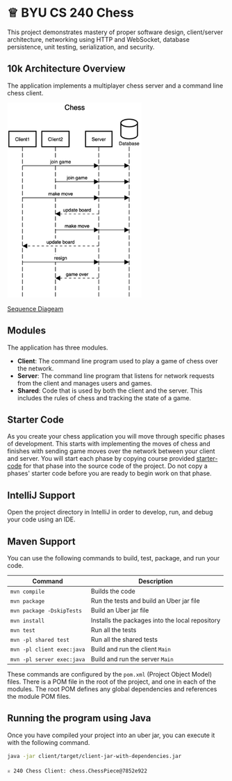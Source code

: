 # ♕ BYU CS 240 Chess

This project demonstrates mastery of proper software design, client/server architecture, networking using HTTP and WebSocket, database persistence, unit testing, serialization, and security.

## 10k Architecture Overview

The application implements a multiplayer chess server and a command line chess client.

[![Sequence Diagram](10k-architecture.png)](https://sequencediagram.org/index.html#initialData=C4S2BsFMAIGEAtIGckCh0AcCGAnUBjEbAO2DnBElIEZVs8RCSzYKrgAmO3AorU6AGVIOAG4jUAEyzAsAIyxIYAERnzFkdKgrFIuaKlaUa0ALQA+ISPE4AXNABWAexDFoAcywBbTcLEizS1VZBSVbbVc9HGgnADNYiN19QzZSDkCrfztHFzdPH1Q-Gwzg9TDEqJj4iuSjdmoMopF7LywAaxgvJ3FC6wCLaFLQyHCdSriEseSm6NMBurT7AFcMaWAYOSdcSRTjTka+7NaO6C6emZK1YdHI-Qma6N6ss3nU4Gpl1ZkNrZwdhfeByy9hwyBA7mIT2KAyGGhuSWi9wuc0sAI49nyMG6ElQQA)

[Sequence Diageam](https://sequencediagram.org/index.html?presentationMode=readOnly#initialData=IYYwLg9gTgBAwgGwJYFMB2YBQAHYUxIhK4YwDKKUAbpTngUSWDABLBoAmCtu+hx7ZhWqEUdPo0EwAIsDDAAgiBAoAzqswc5wAEbBVKGBx2ZM6MFACeq3ETQBzGAAYAdAE5M9qBACu2GADEaMBUljAASij2SKoWckgQaIEA7gAWSGBiMPDI5jAAtAB85JQ0UABcMADaAAoA8mQAKgC6MAD0PgZQADpoAN4ARJ2UwQC2KAPlAzADADQzuOrJ0ByT03MzKKPASAhrMwC+mNnCZQXFbJzcFTCDw1BjE1Mz8wOLqstQq88bA1s7ex+R2yly4lHOJREKkqUCiMUyUAAFJForFKJEAI4+NRgACUx0hVFEENk8iUKnUlXsKDAAFUuoj7o98dlSYplGpVBDjOUAGJITgwemUNkwHRhJnAcYE4AIZjCh5SwwhWVIHTcAms7TkzkFIqE0SVNA+BAITUGlQk7UcykwECwuQoBWMrpslnZGTWilc-U8hQcDhC13ac2nYn6tk6232lCOhQ+MCpRHABOpN3myM2n3FHkwf2B+OJtmh0rh-Wg66VFHw9FqE1YD2sdhg2D5fWnSiVO5dR7TSrrV4pxONCAAa3QfZmhxL1HBbeKiFQGEqACYnE5et2RkrJwOZkPUiPx2hd9PsigEAYg9vxjB5MeM17dfOLShKvdi42w5aXxXO9fFXGRpgGPABRAAPFRsAIRJzT-Vt21Kf8+hmcZ1GAalJhmUCoG8G5ZQdDgwnvCcYGBD0OwQhdcmXGAABYnAAZk3VDOQwp5sNw6BKgI2MiLvEDSPI9AOBlOUYAAWRiVQBUcSVb2gGB3k+QNFP+XY4Oba49WKSiu1Y9DMP7HC8MqPRA1hLEcWmciTiQqiciXMBKiqBinGaFiBjQ1R2KwgYTO4sVgAslArNiGyCREsTmDqRNwQFBFggQGBKDwmciR-cstP-WLUnBCCoJgtBNKuOdENnG4UK8tijM40yYERDg1HtYgipgCAADMUq4qBcQir97J0xzzBcgBWdcPP6AyfNq-yesqRrmqgVqEiSTrurwvqyMizgzF2zxvD8QJoHYakYAAGQgaIkgCNIMjERc8nKsoXPqJpWjaAx1FWzd5JQeZlJWI5KIheD9KGHsdx+V5Aa+fYIvgiFvzfGAECugVEUu67MWxWJ8WRq0ySzKkaWdP6Af0D4VnxTNvW5HRKn5QUFVFcUYD+mBmyUymVMwWV5S6GAOt8XatSJumX2RyoWZDOyoUMIpac5SoYzjVMXRvFB3SV9R6cqfM81TT9XyGsGLvRtBIlUesCURyX7PBv74cHVMjwnH5trls4X0e2i1w3KaIc15391dsd3fWbaLyvBUYDQCBmGFnxRc9cXn2ew045NM0vbLC5spuWlglTaAkAALxQDgCpQaDVttguhr025pt84z5vZ4vE1LivVk9wkyuopyXIYgBGSaqu81u6sC5OD27yuIqi-mYFy+KMG3ZLUugdK86bUqblX2Bq9r2DGzt57kJb2aApuRbVBak+1q6rfev6ijBp9mjnOqcb3M8yfr7tzvg-Nq60X5bWErtKKB1fD+ACF4FA6Bzb2F8MwW66RMgEl9swC+NwqjSFAudUCjRQIfS+jJRIvQDxu2Kl7Oc+d95dgGHPZaZd4iJDWNQ8OJ5yJ210qWaEqMrqoMxsIhMOMcTugJhGJ8tomrcEyIWJMXDjza1kdmIwDMZAXhpIYJRrMwgqPQNFQ2RZtBGB0ZkUSjYdY+gzoIiw2Id6ZQYS2SoVAIBIGsR6c+-CKpdlsv3By2CXL+3HsJS8eijbmPjsweRujvFi3ZBLexKMOqygMM4hWWVGFCk7qkeeVdII1yKiVFsjcHbN2qoZDic16qzxLqwhefc6HBK-sPJwY9-41VqTfd8+TClvyitkZeh8YAJQ3htbejZc4uL3m4qpADelAKavfZaj92rPx6hA80IIG7238Ysnpfk+kNVWSA1amypmvxae-CqQ0Qk-wmt0mpJyVlLRWokK54ChlQP2l4WBgRYSBnOvCGAABxJUXJ0H3SwV-JGlSqjguIR9ewSoqFhwfK00GBcmEsPLuwk8UwjE8PrvvBF8tKjIFiJCtCmN4QSLxgSaRxRbEkzAPo7QyZMXoDUWnXWvotHgppKYtM5i2YkpMZy+QQsRaJNTsk9OfiMoo2lcALJhNFW2mpWAWlahETuiSVGDRuZhXMFlMlNFaFHz8rscqzOerQWxA1b+XFF0GV1jlGU7SByXpVKtWoLCVRBgBoAJLSCwiPFcjE6KvDupkBUvZoa9AGOqUAo5E1Qz3AMANAA5JUQIYDNECSDT+Q9qhhM8gG1QQaQ1KnDZG6NsaZjxqdJDcYzsU1ppABm9tTxs15oLesA4RaIlXjVXHBOsrk7ytsRUylWdTQupyQsou+Ke7H1KWffZuDwZLLefUgZTTe4lo-vqR5rlOnjyvssw967mmQO8aMuKsAJmKk3j1XZJtXW5M3XXGZ8yfW7qOa8tu9VgHrNAVszab8Br3LLSNJ5f9A77rA4FCDnyn7XJ2eeP5okYFHQCNgHwUBsDcHgA6TIEKlQpAwVkYapBgO1AaC0doAaMXDm4ZuQd4xyKltcZWW4zDGkEqKpwnlpK9nktSSrSjKA9WIjgHJxleJmUCIVqy9R7K1Xcs46ogkc7BWVDNaKgxnMJNSuiTKpOKcjVZnnSq-WVn1VwZVZq41snYyZAU2G6Q8xjSmlmL0ALCB5g8f+jAANhqFXGr1hRrzhg9WimSBkVIkX61+cXaF4L2cwtKnzeMPL0pXO7zNkphLVsbbbuk8BqqvnG0xtuaW897SK3PMDvVyoUbGtjqiWYmVsTp22Zi-Z31mcQvLoE-+NdImN3FMft6geQS93HLQzcBpXdj2waCQ81rl6ukodW9PdbR7y4Pp2k+8SUlvoOHS+MAr9GpPlN9ZfapM1b2BXMjASyuMwDbea4PRDl7kMTyO3Uz7wVvuhV+78y7MUX3jPXu+65X7pErsE3+0+MzfHLZA+9g96HzmQcuWA7Z23sUIdolUX+163tT3B7fInmHvlk77lFaBALCOWAvGjZIMAABSnikh6sCN20ccKnIUr9bUWkrG2jsfyTQzcZHgDc6gHACAaMoBFZQOGvjH8puVQWAgVXlANda7WAAdRYKGkhbQABC50FBwAANK-E6zAbrdE+58NfJUAAVkLhTguBQqakep9zxNIs0h0ySvlWqTVCpFROiVFmRniQnTZ2d6iHOZzVS6zTtr2U+Yy9FwzOYk-MCS+KsIvnzTL2r9ZuVX7DMyeo+MY2jZl6traGLmAABefvWWv2zI0yN7075sBaG80qREvn5g97F-3v60WbE56M0KKfjoYCtszeMXvJue178ML0EA0BYQ2ESBwWSd4IB3d19IW-7M+0j+-ej-8HivGv5x03PogTXNLYXqVr9D-4pSRI750YH7powAACEQ+E2AGo+psbq5u0AwEYE82W6iBP+lSoOoGx2PECAhExEgkJ4tyABbS5al6jEtOqGBBnMRBfEJBx45OKUw20ciWNGg2WeLe6+beCBMyaOhuxm+WCcvIcqmOtC2OO6yqr2dBDOZkkOP21k5BO2lO38wOtBYOpyX2yh4UtywyYB46zmk6iczea+tquegiAhSBP6q6p2c2hU-6PiMhuOeB+Oa2-S96J66UgBe2o8Wh+BChHc3hsOJi12Mkt2KuauqBsAikde1Wz2tWN6BONwuh0OKhp68GLWVBbkgRHh9B6RYUf2bOKcz6eUr6SOSUKOAGQhgG-4khX6OBhy7h9OpyGGGypOMGqhAODGGhNOLyBRwRHRUG2GYRHOh0cCXgquOQsYsAwA2AZGhAhKtGsK2Q2CUu-4+ChCxCpC7Qxgam8GwhtwvC+y9qgiIA3AeABqhxbmMiRedoVxSI8esWG+0gliyopobBFgqAGgdmKS5xKMn+3idRZswJZKSRshlU+u2RgOVOwBf+JiYyb61RL8X6qOEedhGOmBzhiRQGUJK2QR7RTOnR0G0AOGghZ6cJ-R7WrRgC4GJJoxPypRokUUQAA)

## Modules

The application has three modules.

- **Client**: The command line program used to play a game of chess over the network.
- **Server**: The command line program that listens for network requests from the client and manages users and games.
- **Shared**: Code that is used by both the client and the server. This includes the rules of chess and tracking the state of a game.

## Starter Code

As you create your chess application you will move through specific phases of development. This starts with implementing the moves of chess and finishes with sending game moves over the network between your client and server. You will start each phase by copying course provided [starter-code](starter-code/) for that phase into the source code of the project. Do not copy a phases' starter code before you are ready to begin work on that phase.

## IntelliJ Support

Open the project directory in IntelliJ in order to develop, run, and debug your code using an IDE.

## Maven Support

You can use the following commands to build, test, package, and run your code.

| Command                    | Description                                     |
| -------------------------- | ----------------------------------------------- |
| `mvn compile`              | Builds the code                                 |
| `mvn package`              | Run the tests and build an Uber jar file        |
| `mvn package -DskipTests`  | Build an Uber jar file                          |
| `mvn install`              | Installs the packages into the local repository |
| `mvn test`                 | Run all the tests                               |
| `mvn -pl shared test`      | Run all the shared tests                        |
| `mvn -pl client exec:java` | Build and run the client `Main`                 |
| `mvn -pl server exec:java` | Build and run the server `Main`                 |

These commands are configured by the `pom.xml` (Project Object Model) files. There is a POM file in the root of the project, and one in each of the modules. The root POM defines any global dependencies and references the module POM files.

## Running the program using Java

Once you have compiled your project into an uber jar, you can execute it with the following command.

```sh
java -jar client/target/client-jar-with-dependencies.jar

♕ 240 Chess Client: chess.ChessPiece@7852e922
```
